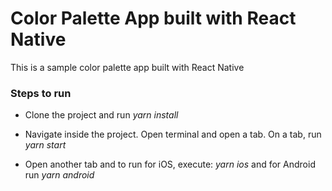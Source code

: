# Color Palette App built with React Native

This is a sample color palette app built with React Native

### Steps to run

- Clone the project and run <i>yarn install</i>

- Navigate inside the project. Open terminal and open a tab. On a tab, run <i>yarn start</i>

- Open another tab and to run for iOS, execute: <i>yarn ios</i> and for Android run <i>yarn android</i>

